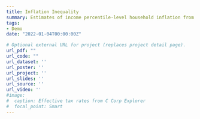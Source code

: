 ```yaml
---
title: Inflation Inequality
summary: Estimates of income percentile-level household inflation from 1979-Present. Email me for data and technical appendix.
tags:
- Demo
date: "2022-01-04T00:00:00Z"

# Optional external URL for project (replaces project detail page).
url_pdf: ""
url_code: ""
url_dataset: ''
url_poster: ''
url_project: ''
url_slides: ''
url_source: ''
url_video: ''
#image:
#  caption: Effective tax rates from C Corp Explorer
#  focal_point: Smart
---
```

